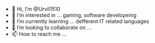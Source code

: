 - 👋 Hi, I’m @Urvil1510
- 👀 I’m interested in ... gaming, software developeing 
- 🌱 I’m currently learning ... defferent IT related languages 
- 💞️ I’m looking to collaborate on ...
- 📫 How to reach me ...

<!---
Urvil1510/Urvil1510 is a ✨ special ✨ repository because its `README.md` (this file) appears on your GitHub profile.
You can click the Preview link to take a look at your changes.
--->

